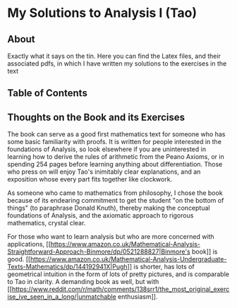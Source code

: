 # My Solutions to Analysis I (Tao)
## About
Exactly what it says on the tin. Here you can find the Latex files, and their associated pdfs, in which I have written my solutions to the exercises in the text
## Table of Contents
## Thoughts on the Book and its Exercises
The book can serve as a good first mathematics text for someone who has some basic familiarity with proofs. It is written for people interested in the foundations of Analysis, so look elsewhere if you are uninterested in learning how to derive the rules of arithmetic from the Peano Axioms, or in spending 254 pages before learning anything about differentiation. Those who press on will enjoy Tao's inimitably clear explanations, and an exposition whose every part fits together like clockwork.

As someone who came to mathematics from philosophy, I chose the book because of its endearing commitment to get the student "on the bottom of things" (to paraphrase Donald Knuth), thereby making the conceptual foundations of Analysis, and the axiomatic approach to rigorous mathematics, crystal clear.

For those who want to learn analysis but who are more concerned with applications, [[https://www.amazon.co.uk/Mathematical-Analysis-Straightforward-Approach-Binmore/dp/0521288827|Binmore's book]] is good. [[https://www.amazon.co.uk/Mathematical-Analysis-Undergraduate-Texts-Mathematics/dp/144192941X|Pugh]] is shorter, has lots of geometrical intuition in the form of lots of pretty pictures, and is comparable to Tao in clarity. A demanding book as well, but with [[https://www.reddit.com/r/math/comments/138srr1/the_most_original_exercise_ive_seen_in_a_long/|unmatchable enthusiasm]].


